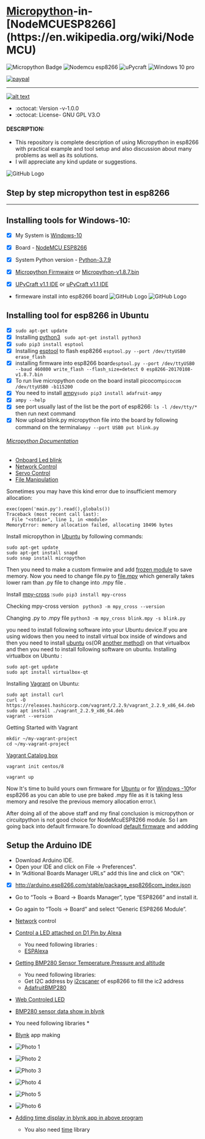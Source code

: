 # [Micropython](https://en.wikipedia.org/wiki/MicroPython#:~:text=From%20Wikipedia,%20the%20free%20encyclopedia%20MicroPython%20is%20a,and%20runtime%20that%20runs%20on%20the%20microcontroller's%20hardware.)-in-[NodeMCUESP8266](https://en.wikipedia.org/wiki/NodeMCU)

![Micropython Badge](https://img.shields.io/badge/micro-python-yellowgreen)
![Nodemcu esp8266](https://img.shields.io/badge/NodeMCU-esp8266-red)
![uPycraft](https://img.shields.io/badge/uPyCraft-IDE-brightgreen)
![Windows 10 pro](https://img.shields.io/badge/Windows-10-blue)

[![paypal](https://www.paypalobjects.com/en_US/i/btn/btn_donateCC_LG.gif)](https://paypal.me/baponkar?locale.x=en_GB)


----------------------------------------------------------------------------------------------
<!-- Please don't remove this: Grab your social icons from https://github.com/carlsednaoui/gitsocial -->

<!-- display the social media buttons in your README -->

[![alt text][1.1]][1]



<!-- links to social media icons -->
<!-- no need to change these -->

<!-- icons with padding -->
[1.1]: http://i.imgur.com/P3YfQoD.png (facebook icon with padding)


<!-- icons without padding -->

[1.1]: http://i.imgur.com/fep1WsG.png (facebook icon without padding)



<!-- links to your social media accounts -->
<!-- update these accordingly -->

[1]: https://www.facebook.com/bapon.kar


<!-- Please don't remove this: Grab your social icons from https://github.com/carlsednaoui/gitsocial -->


* :octocat: Version -v-1.0.0
* :octocat: License- GNU GPL V3.O

#### DESCRIPTION:
* This repository is complete description of using Micropython in esp8266 with practical example and tool setup and also discussion about many problems as well as its solutions.
* I will appreciate any kind update or suggestions.


![GitHub Logo](NodeMCU-ESP8266-Pinout.jpg)

 
 ## Step by step micropython test in esp8266
 --------------------------------------------
 ## Installing tools for Windows-10:

- [x] My System is [Windows-10](https://www.amazon.in/Windows-10-Home-OEM-Lifetime/dp/B08CN5887S/ref=sr_1_1_sspa?dchild=1&keywords=windows+10&qid=1611655557&sr=8-1-spons&psc=1&spLa=ZW5jcnlwdGVkUXVhbGlmaWVyPUEzVjRLQTlMUFo3SktZJmVuY3J5cHRlZElkPUEwNzI5OTk3MlROTVlTWktGSjFMUSZlbmNyeXB0ZWRBZElkPUEwMjA5NTI0MjVIUTRCWkNHWkoxMiZ3aWRnZXROYW1lPXNwX2F0ZiZhY3Rpb249Y2xpY2tSZWRpcmVjdCZkb05vdExvZ0NsaWNrPXRydWU=) 

- [x] Board - [NodeMCU ESP8266](https://www.amazon.in/Generic-Nodemcu-Esp8266-Internet-Development/dp/B07262H53W/ref=sr_1_2?dchild=1&keywords=esp8266&qid=1610616571&sr=8-2)

- [x] System Python version - [Python-3.7.9 ](https://www.python.org/ftp/python/3.9.1/python-3.9.1-amd64.exe)

- [x] [Micropython Firmwaire](http://micropython.org/resources/firmware/esp8266-20170108-v1.8.7.bin) or [Micropython-v1.8.7.bin](https://github.com/baponkar/micropython-in-esp8266/blob/main/esp8266-20170108-v1.8.7.bin)

- [x] [UPyCraft v1.1 IDE](https://randomnerdtutorials.com/uPyCraftWindows) or [uPyCraft v1.1 IDE](https://github.com/baponkar/micropython-in-esp8266/blob/main/uPyCraft_V1.1.exe)

* firmeware install into esp8266 board
![GitHub Logo](upycraft_frimeware_install.png)
![GitHub Logo](upycraft_frimeware_install1.png)


## Installing tool for esp8266 in Ubuntu

- [x] ```sudo apt-get update```
- [x] Installing [python3](https://www.python.org/download/releases/3.0/) ``` sudo apt-get install python3```
- [x]  ``` sudo pip3 install esptool ```
- [x] Installing [esptool](https://github.com/espressif/esptool) to flash esp8266 ``` esptool.py --port /dev/ttyUSB0 erase_flash ```
- [x] installing firmware into esp8266 board``` esptool.py --port /dev/ttyUSB0 --baud 460800 write_flash --flash_size=detect 0 esp8266-20170108-v1.8.7.bin ```
- [x] To run live micropython code on the board install picocom``` picocom /dev/ttyUSB0 -b115200 ```
- [x] You need to install [ampy](https://pypi.org/project/adafruit-ampy/)``` sudo pip3 install adafruit-ampy ```
- [x] ``` ampy --help ```
- [x] see port usually last of the list be the port of esp8266: ``` ls -l /dev/tty/* ``` then run next command
- [x] Now upload blink.py micropython file into the board by following command on the terminal``` ampy --port USB0 put blink.py  ```

###### [Micropython Documentation](https://docs.micropython.org/en/latest/esp8266/tutorial/intro.html)


* [Onboard Led blink](https://github.com/baponkar/micropython-in-esp8266/blob/main/onboard_led_control.py)
* [Network Control]( https://github.com/baponkar/micropython-in-esp8266/blob/main/network_control.py)
* [Servo Control](https://github.com/baponkar/micropython-in-esp8266/blob/main/servo_control.py)
* [File Manipulation](https://github.com/baponkar/micropython-in-esp8266/blob/main/file_manipulation.py)

Sometimes you may have this kind error due to insufficient memory allocation:
```download ok
exec(open('main.py').read(),globals())
Traceback (most recent call last):
  File "<stdin>", line 1, in <module>
MemoryError: memory allocation failed, allocating 10496 bytes
```
Install micropython in [Ubuntu](https://snapcraft.io/install/micropython/ubuntu#install) by following commands:
```
sudo apt-get update
sudo apt-get install snapd
sudo snap install micropython
```

Then you need to make a custom firmwire and add [frozen module](https://learn.adafruit.com/micropython-basics-loading-modules/frozen-modules) to save memory.
Now you need to change file.py to [file.mpy](http://docs.micropython.org/en/v1.12/reference/mpyfiles.html) which generally takes lower ram than .py file to change into .mpy file .

Install [mpy-cross](https://pypi.org/project/mpy-cross/) :``` sudo pip3 install mpy-cross ```

Checking mpy-cross version ``` python3 -m mpy_cross --version```

Changing .py to .mpy file ```python3 -m mpy_cross blink.mpy -s blink.py```

you need to install following software into your Ubuntu device.If you are using widows then you need to install virtual box inside of windows and then you need to install [ubuntu](https://releases.ubuntu.com/20.04/) os(OR [another method](https://ubuntu.com/tutorials/ubuntu-on-windows#1-overview)) on that virtualbox and then you need to install following software on ubuntu. 
Installing virtualbox on Ubuntu :


```
sudo apt-get update
sudo apt install virtualbox-qt

```
Installing [Vagrant](https://linuxize.com/post/how-to-install-vagrant-on-ubuntu-20-04/) on Ubuntu:
```
sudo apt install curl
curl -O https://releases.hashicorp.com/vagrant/2.2.9/vagrant_2.2.9_x86_64.deb
sudo apt install ./vagrant_2.2.9_x86_64.deb
vagrant --version
```
Getting Started with Vagrant 
```
mkdir ~/my-vagrant-project
cd ~/my-vagrant-project

```
[Vagrant Catalog box](https://www.vagrantup.com/docs/boxes)
```
vagrant init centos/8
```
```
vagrant up
```
Now It's time to build yours own firmware for [Ubuntu](https://learn.adafruit.com/building-and-running-micropython-on-the-esp8266/build-firmware) or for [Windows -10](https://medium.com/@botdotcom/installing-virtualbox-and-vagrant-on-windows-10-2e5cbc6bd6ad#:~:text=%20Installing%20VirtualBox%20and%20Vagrant%20on%20Windows%2010,halt%20to%20shut%20it%20down.%20%20More)for esp8266 as you can able to use pre baked .mpy file as it is taking less memory and resolve the previous memory allocation  error.\

After doing all of the above staff and my final conclusion is micropython or circuitpython is not good choice for NodeMcuESP8266 module.
So I am going back into default firmware.To download [default firmware](https://www.espressif.com/en/support/download/all) and addding  
## Setup the Arduino IDE
* Download Arduino IDE.
* Open your IDE and click on File -> Preferences".
* In “Aditional Boards Manager URLs” add this line and click on “OK”:
-[x] http://arduino.esp8266.com/stable/package_esp8266com_index.json
* Go to “Tools -> Board -> Boards Manager”, type “ESP8266” and install it.

* Go again to “Tools -> Board” and select “Generic ESP8266 Module”.

* [Network](https://www.electronicshub.org/connect-esp8266-to-wifi/) control

* [Control a LED attached on D1 Pin by Alexa](https://github.com/baponkar/micropython-in-esp8266/blob/main/led_control_by_alexa.ino)
  * You need following libraries : 
   * [ESPAlexa](https://github.com/Aircoookie/Espalexa)
* [Getting BMP280 Sensor Temperature,Pressure and altitude](http://www.esp8266learning.com/esp8266-bmp280-sensor-example.php)
  * You need following libraries:
   * Get I2C address  by [i2cscaner](https://github.com/baponkar/micropython-in-esp8266/blob/main/i2c_scanner.ino) of esp8266 to fill the ic2 address
   * [AdafruitBMP280](https://github.com/adafruit/Adafruit_BMP280_Library)
 * [Web Controled LED](https://github.com/baponkar/micropython-in-esp8266/blob/main/web_controled_led)
* [BMP280 sensor data show in blynk](https://github.com/baponkar/micropython-in-esp8266/tree/main)
 * You need following libraries
   *
  * [Blynk](https://blynk.io/) app making
   * ![Photo 1](Screenshot_20210131-183656_Blynk.jpg)
   * ![Photo 2](Screenshot_20210131-183627_Blynk.jpg)
   * ![Photo 3](Screenshot_20210131-183635_Blynk.jpg)
   * ![Photo 4](Screenshot_20210131-183639_Blynk.jpg)
   * ![Photo 5](Screenshot_20210131-183645_Blynk.jpg)
   * ![Photo 6](Screenshot_20210131-183724_Blynk.jpg)
   * [Adding time display in blynk app in above program](https://github.com/baponkar/micropython-in-esp8266/blob/main/bmp280_sensor_data_shown_in_blynk_with_time_display.ino)
     * You also need [time](https://github.com/PaulStoffregen/Time) library
     

